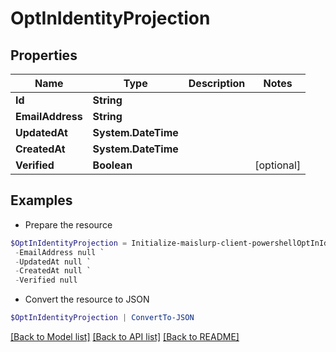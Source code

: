 # OptInIdentityProjection
## Properties

Name | Type | Description | Notes
------------ | ------------- | ------------- | -------------
**Id** | **String** |  | 
**EmailAddress** | **String** |  | 
**UpdatedAt** | **System.DateTime** |  | 
**CreatedAt** | **System.DateTime** |  | 
**Verified** | **Boolean** |  | [optional] 

## Examples

- Prepare the resource
```powershell
$OptInIdentityProjection = Initialize-maislurp-client-powershellOptInIdentityProjection  -Id null `
 -EmailAddress null `
 -UpdatedAt null `
 -CreatedAt null `
 -Verified null
```

- Convert the resource to JSON
```powershell
$OptInIdentityProjection | ConvertTo-JSON
```

[[Back to Model list]](../README#documentation-for-models) [[Back to API list]](../README#documentation-for-api-endpoints) [[Back to README]](../README)

